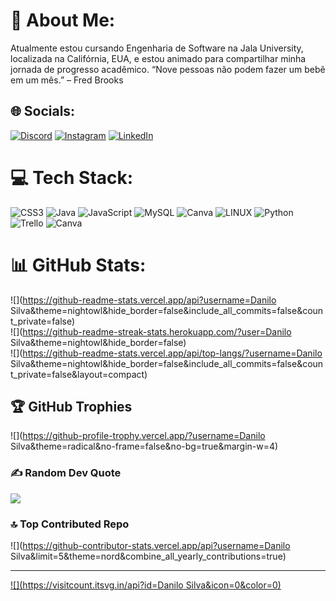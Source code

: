 # 💫 About Me:
Atualmente estou cursando Engenharia de Software na Jala University, localizada na Califórnia, EUA, e estou animado para compartilhar minha jornada de progresso acadêmico. “Nove pessoas não podem fazer um bebê em um mês.” – Fred Brooks


## 🌐 Socials:
[![Discord](https://img.shields.io/badge/Discord-%237289DA.svg?logo=discord&logoColor=white)](https://discord.gg/https://discord.gg/dXAP36dX) [![Instagram](https://img.shields.io/badge/Instagram-%23E4405F.svg?logo=Instagram&logoColor=white)](https://instagram.com/https://www.instagram.com/dann__505/) [![LinkedIn](https://img.shields.io/badge/LinkedIn-%230077B5.svg?logo=linkedin&logoColor=white)](https://linkedin.com/in/linkedin.com/in/devdanilosantos) 

# 💻 Tech Stack:
![CSS3](https://img.shields.io/badge/css3-%231572B6.svg?style=for-the-badge&logo=css3&logoColor=white) ![Java](https://img.shields.io/badge/java-%23ED8B00.svg?style=for-the-badge&logo=java&logoColor=white) ![JavaScript](https://img.shields.io/badge/javascript-%23323330.svg?style=for-the-badge&logo=javascript&logoColor=%23F7DF1E) ![MySQL](https://img.shields.io/badge/mysql-%2300f.svg?style=for-the-badge&logo=mysql&logoColor=white) ![Canva](https://img.shields.io/badge/Canva-%2300C4CC.svg?style=for-the-badge&logo=Canva&logoColor=white) ![LINUX](https://img.shields.io/badge/Linux-FCC624?style=for-the-badge&logo=linux&logoColor=black) ![Python](https://img.shields.io/badge/python-3670A0?style=for-the-badge&logo=python&logoColor=ffdd54) ![Trello](https://img.shields.io/badge/Trello-%23026AA7.svg?style=for-the-badge&logo=Trello&logoColor=white) ![Canva](https://img.shields.io/badge/Canva-%2300C4CC.svg?style=for-the-badge&logo=Canva&logoColor=white)
# 📊 GitHub Stats:
![](https://github-readme-stats.vercel.app/api?username=Danilo Silva&theme=nightowl&hide_border=false&include_all_commits=false&count_private=false)<br/>
![](https://github-readme-streak-stats.herokuapp.com/?user=Danilo Silva&theme=nightowl&hide_border=false)<br/>
![](https://github-readme-stats.vercel.app/api/top-langs/?username=Danilo Silva&theme=nightowl&hide_border=false&include_all_commits=false&count_private=false&layout=compact)

## 🏆 GitHub Trophies
![](https://github-profile-trophy.vercel.app/?username=Danilo Silva&theme=radical&no-frame=false&no-bg=true&margin-w=4)

### ✍️ Random Dev Quote
![](https://quotes-github-readme.vercel.app/api?type=horizontal&theme=tokyonight)

### 🔝 Top Contributed Repo
![](https://github-contributor-stats.vercel.app/api?username=Danilo Silva&limit=5&theme=nord&combine_all_yearly_contributions=true)

---
[![](https://visitcount.itsvg.in/api?id=Danilo Silva&icon=0&color=0)](https://visitcount.itsvg.in)

<!-- Proudly created with GPRM ( https://gprm.itsvg.in ) -->

